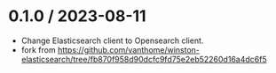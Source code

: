 # 0.1.0 / 2023-08-11

- Change Elasticsearch client to Opensearch client.
- fork from https://github.com/vanthome/winston-elasticsearch/tree/fb870f958d90dcfc9fd75e2eb52260d16a4dc6f5
